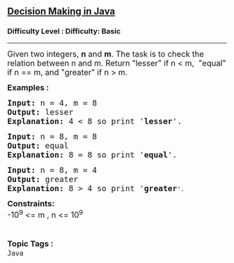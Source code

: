<h2><a href="https://www.geeksforgeeks.org/problems/java-if-else-decision-making0924/1?page=1&category=Java,logical-thinking&sortBy=submissions">Decision Making in Java</a></h2><h3>Difficulty Level : Difficulty: Basic</h3><hr><div class="problems_problem_content__Xm_eO"><p><span style="font-size: 18px;">Given two integers, <strong>n</strong>&nbsp;and <strong>m</strong>. The task is to check the relation between n and m. Return "</span><span style="font-size: 18px;">lesser" if n &lt; m,&nbsp; "</span><span style="font-size: 18px;">equal" if n == m, and "</span><span style="font-size: 18px;">greater" if n &gt; m.</span></p>
<p><strong><span style="font-size: 18px;">Examples : <br></span></strong></p>
<pre><span style="font-size: 18px;"><strong>Input: </strong>n = 4, m = 8</span>
<span style="font-size: 18px;"><strong>Output: </strong>lesser</span>
<span style="font-size: 18px;"><strong>Explanation: </strong>4 &lt; 8 so print '<strong>lesser</strong>'.</span></pre>
<pre><span style="font-size: 18px;"><strong>Input: </strong>n = 8, m = 8</span>
<span style="font-size: 18px;"><strong>Output: </strong>equal</span>
<span style="font-size: 18px;"><strong>Explanation: </strong>8 = 8 so print '<strong>equal</strong>'.</span></pre>
<pre><span style="font-size: 18px;"><strong>Input: </strong>n = 8, m = 4</span>
<span style="font-size: 18px;"><strong>Output: </strong>greater</span>
<span style="font-size: 18px;"><strong>Explanation: </strong>8 &gt; 4 so print '<strong>greater</strong></span>'.</pre>
<p><span style="font-size: 18px;"><strong>Constraints:</strong><br>-10<sup>9</sup> &lt;= m , n &lt;= 10<sup>9</sup><br></span></p></div><br><p><span style=font-size:18px><strong>Topic Tags : </strong><br><code>Java</code>&nbsp;